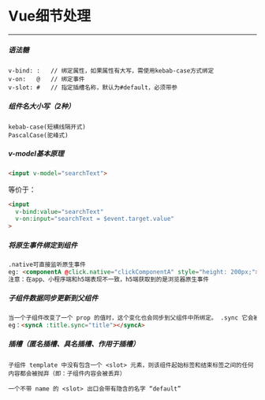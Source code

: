 # Vue细节处理

---

##### 语法糖

```
v-bind:	:	// 绑定属性，如果属性有大写，需使用kebab-case方式绑定
v-on:	@	// 绑定事件
v-slot:	#	// 指定插槽名称，默认为#default，必须带参
```

##### 组件名大小写（2种）

```
kebab-case(短横线隔开式)
PascalCase(驼峰式)
```

##### v-model基本原理

```html
<input v-model="searchText">
```

等价于：

```html
<input
  v-bind:value="searchText"
  v-on:input="searchText = $event.target.value"
>
```

##### 将原生事件绑定到组件

```html
.native可直接监听原生事件
eg: <componentA @click.native="clickComponentA" style="height: 200px;"></componentA>
注意：在app、小程序端和h5端表现不一致，h5端获取到的是浏览器原生事件
```

##### 子组件数据同步更新到父组件

```html
当一个子组件改变了一个 prop 的值时，这个变化也会同步到父组件中所绑定。 .sync 它会被扩展为一个自动更新父组件属性的 v-on 监听器
eg：<syncA :title.sync="title"></syncA>
```

##### 插槽（匿名插槽、具名插槽、作用于插槽）

```
子组件 template 中没有包含一个 <slot> 元素，则该组件起始标签和结束标签之间的任何内容都会被抛弃（即：子组件内容会被丢弃）

一个不带 name 的 <slot> 出口会带有隐含的名字 “default” 
```




